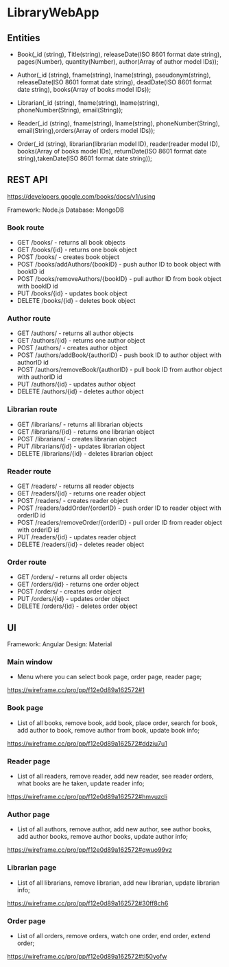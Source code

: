 # LibraryWebApp


## Entities

- Book(_id (string), Title(string), releaseDate(ISO 8601 format date string), pages(Number), quantity(Number), author(Array of author model IDs));

- Author(_id (string), fname(string), lname(string), pseudonym(string), releaseDate(ISO 8601 format date string), deadDate(ISO 8601 format date string), books(Array of books model IDs));

- Librarian(_id (string), fname(string), lname(string), phoneNumber(String), email(String));

- Reader(_id (string), fname(string), lname(string), phoneNumber(String), email(String),orders(Array of orders model IDs));

- Order(_id (string), librarian(librarian model ID), reader(reader model ID), books(Array of books model IDs), returnDate(ISO 8601 format date string),takenDate(ISO 8601 format date string));

## REST API

https://developers.google.com/books/docs/v1/using

Framework: Node.js Database: MongoDB

### Book route

- GET /books/ - returns all book objects
- GET /books/{id} - returns one book object
- POST /books/ - creates book object
- POST /books/addAuthors/{bookID} - push author ID to book object with bookID id
- POST /books/removeAuthors/{bookID} - pull author ID from book object with bookID id
- PUT /books/{id} - updates book object
- DELETE /books/{id} - deletes book object

### Author route

- GET /authors/ - returns all author objects
- GET /authors/{id} - returns one author object
- POST /authors/ - creates author object
- POST /authors/addBook/{authorID} - push book ID to author object with authorID id
- POST /authors/removeBook/{authorID} - pull book ID from author object with authorID id
- PUT /authors/{id} - updates author object
- DELETE /authors/{id} - deletes author object

### Librarian route

- GET /librarians/ - returns all librarian objects
- GET /librarians/{id} - returns one librarian object
- POST /librarians/ - creates librarian object
- PUT /librarians/{id} - updates librarian object
- DELETE /librarians/{id} - deletes librarian object

### Reader route

- GET /readers/ - returns all reader objects
- GET /readers/{id} - returns one reader object
- POST /readers/ - creates reader object
- POST /readers/addOrder/{orderID} - push order ID to reader object with orderID id
- POST /readers/removeOrder/{orderID} - pull order ID from reader object with orderID id
- PUT /readers/{id} - updates reader object
- DELETE /readers/{id} - deletes reader object

### Order route

- GET /orders/ - returns all order objects
- GET /orders/{id} - returns one order object
- POST /orders/ - creates order object
- PUT /orders/{id} - updates order object
- DELETE /orders/{id} - deletes order object


## UI


Framework: Angular Design: Material

### Main window

- Menu where you can select book page, order page, reader page;

https://wireframe.cc/pro/pp/f12e0d89a162572#1

### Book page

- List of all books, remove book, add book, place order, search for book, add author to book, remove author from book, update book info;

https://wireframe.cc/pro/pp/f12e0d89a162572#ddziu7u1

### Reader page

- List of all readers, remove reader, add new reader, see reader orders, what books are he taken, update reader info;

https://wireframe.cc/pro/pp/f12e0d89a162572#hmvuzcli

### Author page

- List of all authors, remove author, add new author, see author books, add author books, remove author books, update author info;

https://wireframe.cc/pro/pp/f12e0d89a162572#qwuo99vz

### Librarian page

- List of all librarians, remove librarian, add new librarian, update librarian info;

https://wireframe.cc/pro/pp/f12e0d89a162572#30ff8ch6

### Order page

- List of all orders, remove orders, watch one order, end order, extend order;

https://wireframe.cc/pro/pp/f12e0d89a162572#tl50yofw
